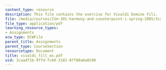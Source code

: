 ```yaml
---
content_type: resource
description: This file contains the exercise for Vivaldi Domine Fili.
file: /media/courses/21m-301-harmony-and-counterpoint-i-spring-2005/3caadf1b9ffdfc60318187f88a0a0290_vivaldi_fill_ex.pdf
file_type: application/pdf
learning_resource_types:
- Assignments
ocw_type: OCWFile
parent_title: Assignments
parent_type: CourseSection
resourcetype: Document
title: vivaldi_fill_ex.pdf
uid: 3caadf1b-9ffd-fc60-3181-87f88a0a0290
---
```

